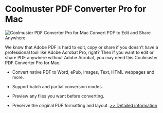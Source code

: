 # Coolmuster PDF Converter Pro for Mac
![Coolmuster PDF Converter Pro for Mac](https://mycommerce.akamaized.net/api/pimages/P300882034/BIG/300882034.PNG)
Convert PDF to Edit and Share Anywhere

We know that Adobe PDF is hard to edit, copy or share if you doesn't have a professional tool like Adobe Acrobat Pro, right? Then if you want to edit or share PDF anywhere without Adobe Acrobat, you may need this Coolmuster PDF Converter Pro for Mac.

* Convert native PDF to Word, ePub, Images, Text, HTML webpages and more.

* Support batch and partial conversion modes.

* Preview any files you want before converting.

* Preserve the original PDF formatting and layout.
[>> Detailed information](https://secure.shareit.com/shareit/product.html?productid=300882034&affiliateid=200057808)